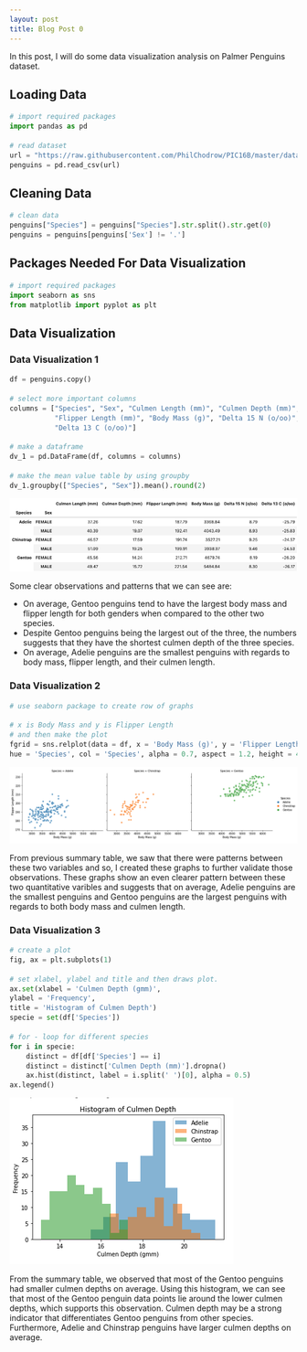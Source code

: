 ```yaml
---
layout: post
title: Blog Post 0
---
```


In this post, I will do some data visualization analysis on Palmer Penguins dataset.

## Loading Data
```python
# import required packages
import pandas as pd

# read dataset
url = "https://raw.githubusercontent.com/PhilChodrow/PIC16B/master/datasets/palmer_penguins.csv"
penguins = pd.read_csv(url)
```

## Cleaning Data
```python
# clean data
penguins["Species"] = penguins["Species"].str.split().str.get(0)
penguins = penguins[penguins['Sex'] != '.']
```

## Packages Needed For Data Visualization
```python
# import required packages
import seaborn as sns
from matplotlib import pyplot as plt
```

## Data Visualization
### Data Visualization 1
```python
df = penguins.copy()

# select more important columns
columns = ["Species", "Sex", "Culmen Length (mm)", "Culmen Depth (mm)",
           "Flipper Length (mm)", "Body Mass (g)", "Delta 15 N (o/oo)", 
           "Delta 13 C (o/oo)"]
           
# make a dataframe
dv_1 = pd.DataFrame(df, columns = columns)

# make the mean value table by using groupby
dv_1.groupby(["Species", "Sex"]).mean().round(2)
```
![table.png](/images/table.png)

Some clear observations and patterns that we can see are:
- On average, Gentoo penguins tend to have the largest body mass and flipper length for both genders when compared to the other two species.
- Despite Gentoo penguins being the largest out of the three, the numbers suggests that they have the shortest culmen depth of the three species.
- On average, Adelie penguins are the smallest penguins with regards to body mass, flipper length, and their culmen length.

### Data Visualization 2
```python
# use seaborn package to create row of graphs

# x is Body Mass and y is Flipper Length
# and then make the plot
fgrid = sns.relplot(data = df, x = 'Body Mass (g)', y = 'Flipper Length (mm)',
hue = 'Species', col = 'Species', alpha = 0.7, aspect = 1.2, height = 4)
```
![dv1.png](/images/dv1.png)

From previous summary table, we saw that there were patterns between these two variables and so, I created these graphs to further validate those observations. These graphs show an even clearer pattern between these two quantitative varibles and suggests that on average, Adelie penguins are the smallest penguins and Gentoo penguins are the largest penguins with regards to both body mass and culmen length.

### Data Visualization 3
```python
# create a plot
fig, ax = plt.subplots(1)

# set xlabel, ylabel and title and then draws plot.
ax.set(xlabel = 'Culmen Depth (gmm)',
ylabel = 'Frequency',
title = 'Histogram of Culmen Depth')
specie = set(df['Species'])

# for - loop for different species
for i in specie:
    distinct = df[df['Species'] == i]
    distinct = distinct['Culmen Depth (mm)'].dropna()
    ax.hist(distinct, label = i.split(' ')[0], alpha = 0.5)
ax.legend()
```
![dv2.png](/images/dv2.png)

From the summary table, we observed that most of the Gentoo penguins had smaller culmen depths on average. Using this histogram, we can see that most of the Gentoo penguin data points lie around the lower culmen depths, which supports this observation. Culmen depth may be a strong indicator that differentiates Gentoo penguins from other species. Furthermore, Adelie and Chinstrap penguins have larger culmen depths on average.
